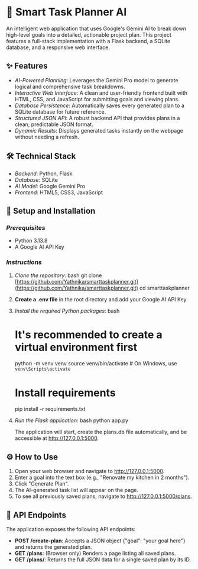 # 🧠 Smart Task Planner AI

An intelligent web application that uses Google's Gemini AI to break down high-level goals into a detailed, actionable project plan.
This project features a full-stack implementation with a Flask backend, a SQLite database, and a responsive web interface.

## ✨ Features

* *AI-Powered Planning*: Leverages the Gemini Pro model to generate logical and comprehensive task breakdowns.
* *Interactive Web Interface*: A clean and user-friendly frontend built with HTML, CSS, and JavaScript for submitting goals and viewing plans.
* *Database Persistence*: Automatically saves every generated plan to a SQLite database for future reference.
* *Structured JSON API*: A robust backend API that provides plans in a clean, predictable JSON format.
* *Dynamic Results*: Displays generated tasks instantly on the webpage without needing a refresh.

## 🛠 Technical Stack

* *Backend*: Python, Flask
* *Database*: SQLite
* *AI Model*: Google Gemini Pro
* *Frontend*: HTML5, CSS3, JavaScript


## 🚀 Setup and Installation

### *Prerequisites*
* Python 3.13.8
* A Google AI API Key

### *Instructions*

1.  *Clone the repository*:
    bash
    git clone [https://github.com/Yathnika/smarttaskplanner.git](https://github.com/Yathnika/smarttaskplanner.git)
    cd smarttaskplanner
    

2.  **Create a .env file** in the root directory and add your Google AI API Key
    
   
3.  *Install the required Python packages*:
    bash
    # It's recommended to create a virtual environment first
    python -m venv venv
    source venv/bin/activate # On Windows, use `venv\Scripts\activate`

    # Install requirements
    pip install -r requirements.txt
    

4.  *Run the Flask application*:
    bash
    python app.py
    
    The application will start, create the plans.db file automatically, and be accessible at http://127.0.0.1:5000.

## ⚙ How to Use

1.  Open your web browser and navigate to http://127.0.0.1:5000.
2.  Enter a goal into the text box (e.g., "Renovate my kitchen in 2 months").
3.  Click "Generate Plan".
4.  The AI-generated task list will appear on the page.
5.  To see all previously saved plans, navigate to http://127.0.0.1:5000/plans.

## 📝 API Endpoints

The application exposes the following API endpoints:

* **POST /create-plan**: Accepts a JSON object {"goal": "your goal here"} and returns the generated plan.
* **GET /plans**: (Browser only) Renders a page listing all saved plans.
* **GET /plans/<id>**: Returns the full JSON data for a single saved plan by its ID.
